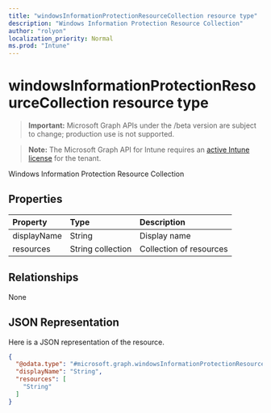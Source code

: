 ```yaml
---
title: "windowsInformationProtectionResourceCollection resource type"
description: "Windows Information Protection Resource Collection"
author: "rolyon"
localization_priority: Normal
ms.prod: "Intune"
---
```


# windowsInformationProtectionResourceCollection resource type

> **Important:** Microsoft Graph APIs under the /beta version are subject to change; production use is not supported.

> **Note:** The Microsoft Graph API for Intune requires an [active Intune license](https://go.microsoft.com/fwlink/?linkid=839381) for the tenant.

Windows Information Protection Resource Collection

## Properties
|Property|Type|Description|
|:---|:---|:---|
|displayName|String|Display name|
|resources|String collection|Collection of resources|

## Relationships
None

## JSON Representation
Here is a JSON representation of the resource.
<!-- {
  "blockType": "resource",
  "@odata.type": "microsoft.graph.windowsInformationProtectionResourceCollection"
}
-->
``` json
{
  "@odata.type": "#microsoft.graph.windowsInformationProtectionResourceCollection",
  "displayName": "String",
  "resources": [
    "String"
  ]
}
```





